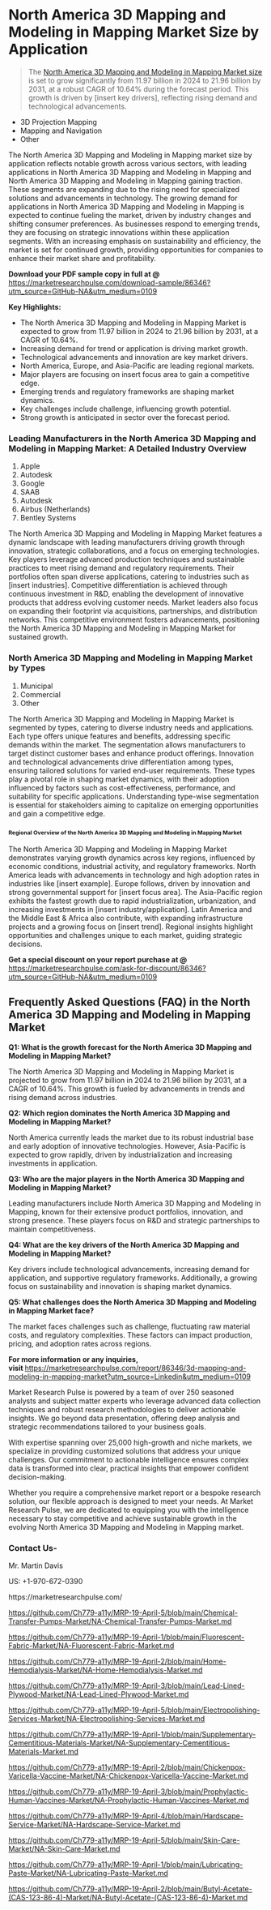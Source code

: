 <h1>North America 3D Mapping and Modeling in Mapping Market&nbsp;Size by Application</h1><blockquote><p>The <a href="https://marketresearchpulse.com/download-sample/86346?utm_source=GitHub-NA&amp;utm_medium=0109">North America 3D Mapping and Modeling in Mapping Market size</a> is set to grow significantly from 11.97 billion in 2024 to 21.96 billion by 2031, at a robust CAGR of 10.64% during the forecast period. This growth is driven by [insert key drivers], reflecting rising demand and technological advancements.</p></blockquote><ul><li>3D Projection Mapping<li> Mapping and Navigation<li> Other</li></ul><p>The North America 3D Mapping and Modeling in Mapping market size by application reflects notable growth across various sectors, with leading applications in North America 3D Mapping and Modeling in Mapping and North America 3D Mapping and Modeling in Mapping gaining traction. These segments are expanding due to the rising need for specialized solutions and advancements in technology. The growing demand for applications in North America 3D Mapping and Modeling in Mapping is expected to continue fueling the market, driven by industry changes and shifting consumer preferences. As businesses respond to emerging trends, they are focusing on strategic innovations within these application segments. With an increasing emphasis on sustainability and efficiency, the market is set for continued growth, providing opportunities for companies to enhance their market share and profitability.</p><p><strong>Download your PDF sample copy in full at @ </strong><a href="https://marketresearchpulse.com/download-sample/86346?utm_source=GitHub-NA&amp;utm_medium=0109">https://marketresearchpulse.com/download-sample/86346?utm_source=GitHub-NA&amp;utm_medium=0109</a></p><p><strong>Key Highlights: </strong></p><ul><li>The North America 3D Mapping and Modeling in Mapping Market is expected to grow from 11.97 billion in 2024 to 21.96 billion by 2031, at a CAGR of 10.64%.</li><li>Increasing demand for trend or application is driving market growth.</li><li>Technological advancements and innovation are key market drivers.</li><li>North America, Europe, and Asia-Pacific are leading regional markets.</li><li>Major players are focusing on insert focus area to gain a competitive edge.</li><li>Emerging trends and regulatory frameworks are shaping market dynamics.</li><li>Key challenges include challenge, influencing growth potential.</li><li>Strong growth is anticipated in sector over the forecast period.</li></ul><h3>Leading Manufacturers in the North America 3D Mapping and Modeling in Mapping Market: A Detailed Industry Overview</h3><ol><li>Apple</li><li>Autodesk</li><li>Google</li><li>SAAB</li><li>Autodesk</li><li>Airbus (Netherlands)</li><li>Bentley Systems</li></ol><div class="flex max-w-full flex-col flex-grow"><div class="min-h-8 text-message flex w-full flex-col items-end gap-2 whitespace-normal break-words [.text-message+&amp;]:mt-5" dir="auto" data-message-author-role="assistant" data-message-id="fd8432e4-4910-450d-b182-61b7bfb0a01f" data-message-model-slug="gpt-4o"><div class="flex w-full flex-col gap-1 empty:hidden first:pt-[3px]"><div class="markdown prose w-full break-words dark:prose-invert light"><p>The North America 3D Mapping and Modeling in Mapping Market features a dynamic landscape with leading manufacturers driving growth through innovation, strategic collaborations, and a focus on emerging technologies. Key players leverage advanced production techniques and sustainable practices to meet rising demand and regulatory requirements. Their portfolios often span diverse applications, catering to industries such as [insert industries]. Competitive differentiation is achieved through continuous investment in R&amp;D, enabling the development of innovative products that address evolving customer needs. Market leaders also focus on expanding their footprint via acquisitions, partnerships, and distribution networks. This competitive environment fosters advancements, positioning the North America 3D Mapping and Modeling in Mapping Market for sustained growth.</p></div></div></div></div><h3>North America 3D Mapping and Modeling in Mapping Market by Types</h3><ol><li>Municipal<li> Commercial<li> Other</li></ol><div class="flex max-w-full flex-col flex-grow"><div class="min-h-8 text-message flex w-full flex-col items-end gap-2 whitespace-normal break-words [.text-message+&amp;]:mt-5" dir="auto" data-message-author-role="assistant" data-message-id="084470be-0bb7-4664-bddf-5156b4f41249" data-message-model-slug="gpt-4o-mini"><div class="flex w-full flex-col gap-1 empty:hidden first:pt-[3px]"><div class="markdown prose w-full break-words dark:prose-invert light"><p>The North America 3D Mapping and Modeling in Mapping Market is segmented by types, catering to diverse industry needs and applications. Each type offers unique features and benefits, addressing specific demands within the market. The segmentation allows manufacturers to target distinct customer bases and enhance product offerings. Innovation and technological advancements drive differentiation among types, ensuring tailored solutions for varied end-user requirements. These types play a pivotal role in shaping market dynamics, with their adoption influenced by factors such as cost-effectiveness, performance, and suitability for specific applications. Understanding type-wise segmentation is essential for stakeholders aiming to capitalize on emerging opportunities and gain a competitive edge.</p></div></div></div></div><h3><span style="font-size: 11px;">Regional Overview of the North America 3D Mapping and Modeling in Mapping Market</span></h3><div class="flex max-w-full flex-col flex-grow"><div class="min-h-8 text-message flex w-full flex-col items-end gap-2 whitespace-normal break-words [.text-message+&amp;]:mt-5" dir="auto" data-message-author-role="assistant" data-message-id="e9038762-ce64-4e30-91c9-9bd413514231" data-message-model-slug="gpt-4o-mini"><div class="flex w-full flex-col gap-1 empty:hidden first:pt-[3px]"><div class="markdown prose w-full break-words dark:prose-invert light"><p>The North America 3D Mapping and Modeling in Mapping Market demonstrates varying growth dynamics across key regions, influenced by economic conditions, industrial activity, and regulatory frameworks. North America leads with advancements in technology and high adoption rates in industries like [insert example]. Europe follows, driven by innovation and strong governmental support for [insert focus area]. The Asia-Pacific region exhibits the fastest growth due to rapid industrialization, urbanization, and increasing investments in [insert industry/application]. Latin America and the Middle East &amp; Africa also contribute, with expanding infrastructure projects and a growing focus on [insert trend]. Regional insights highlight opportunities and challenges unique to each market, guiding strategic decisions.</p></div></div></div></div><p><strong>Get a special discount on your report purchase at @ </strong><a href="https://marketresearchpulse.com/ask-for-discount/86346?utm_source=GitHub-NA&amp;utm_medium=0109">https://marketresearchpulse.com/ask-for-discount/86346?utm_source=GitHub-NA&amp;utm_medium=0109</a></p><h2>Frequently Asked Questions (FAQ) in the North America 3D Mapping and Modeling in Mapping Market</h2><p><strong>Q1: What is the growth forecast for the North America 3D Mapping and Modeling in Mapping Market?</strong></p><p>The North America 3D Mapping and Modeling in Mapping Market is projected to grow from 11.97 billion in 2024 to 21.96 billion by 2031, at a CAGR of 10.64%. This growth is fueled by advancements in trends and rising demand across industries.</p><p><strong>Q2: Which region dominates the North America 3D Mapping and Modeling in Mapping Market?</strong></p><p>North America currently leads the market due to its robust industrial base and early adoption of innovative technologies. However, Asia-Pacific is expected to grow rapidly, driven by industrialization and increasing investments in application.</p><p><strong>Q3: Who are the major players in the North America 3D Mapping and Modeling in Mapping Market?</strong></p><p>Leading manufacturers include North America 3D Mapping and Modeling in Mapping, known for their extensive product portfolios, innovation, and strong presence. These players focus on R&amp;D and strategic partnerships to maintain competitiveness.</p><p><strong>Q4: What are the key drivers of the North America 3D Mapping and Modeling in Mapping Market?</strong></p><p>Key drivers include technological advancements, increasing demand for application, and supportive regulatory frameworks. Additionally, a growing focus on sustainability and innovation is shaping market dynamics.</p><p><strong>Q5: What challenges does the North America 3D Mapping and Modeling in Mapping Market face?</strong></p><p>The market faces challenges such as challenge, fluctuating raw material costs, and regulatory complexities. These factors can impact production, pricing, and adoption rates across regions.</p><p><strong>For more information or any inquiries, visit&nbsp;</strong><a href="https://marketresearchpulse.com/report/86346/3d-mapping-and-modeling-in-mapping-market?utm_source=Linkedin&utm_medium=0109">https://marketresearchpulse.com/report/86346/3d-mapping-and-modeling-in-mapping-market?utm_source=Linkedin&utm_medium=0109</a></p><p>Market Research Pulse is powered by a team of over 250 seasoned analysts and subject matter experts who leverage advanced data collection techniques and robust research methodologies to deliver actionable insights. We go beyond data presentation, offering deep analysis and strategic recommendations tailored to your business goals.</p><p>With expertise spanning over 25,000 high-growth and niche markets, we specialize in providing customized solutions that address your unique challenges. Our commitment to actionable intelligence ensures complex data is transformed into clear, practical insights that empower confident decision-making.</p><p>Whether you require a comprehensive market report or a bespoke research solution, our flexible approach is designed to meet your needs. At Market Research Pulse, we are dedicated to equipping you with the intelligence necessary to stay competitive and achieve sustainable growth in the evolving North America 3D Mapping and Modeling in Mapping market.</p><h3><strong>Contact Us-</strong></h3><p>Mr. Martin Davis</p><p>US: +1-970-672-0390</p><p>https://marketresearchpulse.com/</p><p><a href="https://github.com/Ch779-a11y/MRP-19-April-5/blob/main/Chemical-Transfer-Pumps-Market/NA-Chemical-Transfer-Pumps-Market.md">https://github.com/Ch779-a11y/MRP-19-April-5/blob/main/Chemical-Transfer-Pumps-Market/NA-Chemical-Transfer-Pumps-Market.md</a></p><p><a href="https://github.com/Ch779-a11y/MRP-19-April-1/blob/main/Fluorescent-Fabric-Market/NA-Fluorescent-Fabric-Market.md">https://github.com/Ch779-a11y/MRP-19-April-1/blob/main/Fluorescent-Fabric-Market/NA-Fluorescent-Fabric-Market.md</a></p><p><a href="https://github.com/Ch779-a11y/MRP-19-April-2/blob/main/Home-Hemodialysis-Market/NA-Home-Hemodialysis-Market.md">https://github.com/Ch779-a11y/MRP-19-April-2/blob/main/Home-Hemodialysis-Market/NA-Home-Hemodialysis-Market.md</a></p><p><a href="https://github.com/Ch779-a11y/MRP-19-April-3/blob/main/Lead-Lined-Plywood-Market/NA-Lead-Lined-Plywood-Market.md">https://github.com/Ch779-a11y/MRP-19-April-3/blob/main/Lead-Lined-Plywood-Market/NA-Lead-Lined-Plywood-Market.md</a></p><p><a href="https://github.com/Ch779-a11y/MRP-19-April-5/blob/main/Electropolishing-Services-Market/NA-Electropolishing-Services-Market.md">https://github.com/Ch779-a11y/MRP-19-April-5/blob/main/Electropolishing-Services-Market/NA-Electropolishing-Services-Market.md</a></p><p><a href="https://github.com/Ch779-a11y/MRP-19-April-1/blob/main/Supplementary-Cementitious-Materials-Market/NA-Supplementary-Cementitious-Materials-Market.md">https://github.com/Ch779-a11y/MRP-19-April-1/blob/main/Supplementary-Cementitious-Materials-Market/NA-Supplementary-Cementitious-Materials-Market.md</a></p><p><a href="https://github.com/Ch779-a11y/MRP-19-April-2/blob/main/Chickenpox-Varicella-Vaccine-Market/NA-Chickenpox-Varicella-Vaccine-Market.md">https://github.com/Ch779-a11y/MRP-19-April-2/blob/main/Chickenpox-Varicella-Vaccine-Market/NA-Chickenpox-Varicella-Vaccine-Market.md</a></p><p><a href="https://github.com/Ch779-a11y/MRP-19-April-3/blob/main/Prophylactic-Human-Vaccines-Market/NA-Prophylactic-Human-Vaccines-Market.md">https://github.com/Ch779-a11y/MRP-19-April-3/blob/main/Prophylactic-Human-Vaccines-Market/NA-Prophylactic-Human-Vaccines-Market.md</a></p><p><a href="https://github.com/Ch779-a11y/MRP-19-April-4/blob/main/Hardscape-Service-Market/NA-Hardscape-Service-Market.md">https://github.com/Ch779-a11y/MRP-19-April-4/blob/main/Hardscape-Service-Market/NA-Hardscape-Service-Market.md</a></p><p><a href="https://github.com/Ch779-a11y/MRP-19-April-5/blob/main/Skin-Care-Market/NA-Skin-Care-Market.md">https://github.com/Ch779-a11y/MRP-19-April-5/blob/main/Skin-Care-Market/NA-Skin-Care-Market.md</a></p><p><a href="https://github.com/Ch779-a11y/MRP-19-April-1/blob/main/Lubricating-Paste-Market/NA-Lubricating-Paste-Market.md">https://github.com/Ch779-a11y/MRP-19-April-1/blob/main/Lubricating-Paste-Market/NA-Lubricating-Paste-Market.md</a></p><p><a href="https://github.com/Ch779-a11y/MRP-19-April-2/blob/main/Butyl-Acetate-(CAS-123-86-4)-Market/NA-Butyl-Acetate-(CAS-123-86-4)-Market.md">https://github.com/Ch779-a11y/MRP-19-April-2/blob/main/Butyl-Acetate-(CAS-123-86-4)-Market/NA-Butyl-Acetate-(CAS-123-86-4)-Market.md</a></p>
